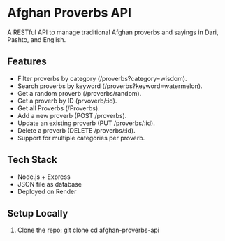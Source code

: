 # Afghan Proverbs API

A RESTful API to manage traditional Afghan proverbs and sayings in Dari, Pashto, and English.

## Features

- Filter proverbs by category (/proverbs?category=wisdom).
- Search proverbs by keyword (/proverbs?keyword=watermelon).
- Get a random proverb (/proverbs/random).
- Get a proverb by ID (prvoverb/:id).
- Get all Proverbs (/Proverbs).
- Add a new proverb (POST /proverbs).
- Update an existing proverb (PUT /proverbs/:id).
- Delete a proverb (DELETE /proverbs/:id).
- Support for multiple categories per proverb.

## Tech Stack

- Node.js + Express
- JSON file as database
- Deployed on Render

## Setup Locally

1. Clone the repo:
   git clone <repo-url>
   cd afghan-proverbs-api
